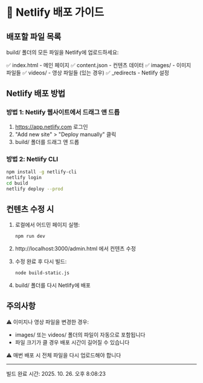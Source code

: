 # 🚀 Netlify 배포 가이드

## 배포할 파일 목록

build/ 폴더의 모든 파일을 Netlify에 업로드하세요:

✅ index.html         - 메인 페이지
✅ content.json       - 컨텐츠 데이터
✅ images/            - 이미지 파일들
✅ videos/            - 영상 파일들 (있는 경우)
✅ _redirects         - Netlify 설정

## Netlify 배포 방법

### 방법 1: Netlify 웹사이트에서 드래그 앤 드롭
1. https://app.netlify.com 로그인
2. "Add new site" > "Deploy manually" 클릭
3. build/ 폴더를 드래그 앤 드롭

### 방법 2: Netlify CLI
```bash
npm install -g netlify-cli
netlify login
cd build
netlify deploy --prod
```

## 컨텐츠 수정 시

1. 로컬에서 어드민 페이지 실행:
   ```bash
   npm run dev
   ```

2. http://localhost:3000/admin.html 에서 컨텐츠 수정

3. 수정 완료 후 다시 빌드:
   ```bash
   node build-static.js
   ```

4. build/ 폴더를 다시 Netlify에 배포

## 주의사항

⚠️ 이미지나 영상 파일을 변경한 경우:
   - images/ 또는 videos/ 폴더의 파일이 자동으로 포함됩니다
   - 파일 크기가 클 경우 배포 시간이 길어질 수 있습니다

⚠️ 매번 배포 시 전체 파일을 다시 업로드해야 합니다

---

빌드 완료 시간: 2025. 10. 26. 오후 8:08:23
